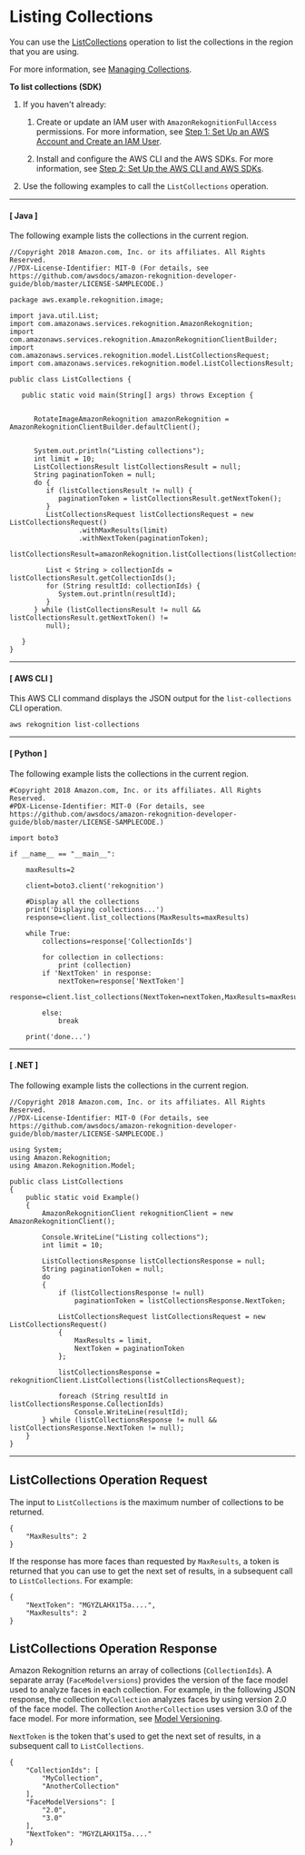 # Listing Collections<a name="list-collection-procedure"></a>

You can use the [ListCollections](API_ListCollections.md) operation to list the collections in the region that you are using\.

For more information, see [Managing Collections](collections.md#managing-collections)\. 

**To list collections \(SDK\)**

1. If you haven't already:

   1. Create or update an IAM user with `AmazonRekognitionFullAccess` permissions\. For more information, see [Step 1: Set Up an AWS Account and Create an IAM User](setting-up.md#setting-up-iam)\.

   1. Install and configure the AWS CLI and the AWS SDKs\. For more information, see [Step 2: Set Up the AWS CLI and AWS SDKs](setup-awscli-sdk.md)\.

1. Use the following examples to call the `ListCollections` operation\.

------
#### [ Java ]

   The following example lists the collections in the current region\.

   ```
   //Copyright 2018 Amazon.com, Inc. or its affiliates. All Rights Reserved.
   //PDX-License-Identifier: MIT-0 (For details, see https://github.com/awsdocs/amazon-rekognition-developer-guide/blob/master/LICENSE-SAMPLECODE.)
   
   package aws.example.rekognition.image;
   
   import java.util.List;
   import com.amazonaws.services.rekognition.AmazonRekognition;
   import com.amazonaws.services.rekognition.AmazonRekognitionClientBuilder;
   import com.amazonaws.services.rekognition.model.ListCollectionsRequest;
   import com.amazonaws.services.rekognition.model.ListCollectionsResult;
   
   public class ListCollections {
   
      public static void main(String[] args) throws Exception {
   
   
         RotateImageAmazonRekognition amazonRekognition = AmazonRekognitionClientBuilder.defaultClient();
    
   
         System.out.println("Listing collections");
         int limit = 10;
         ListCollectionsResult listCollectionsResult = null;
         String paginationToken = null;
         do {
            if (listCollectionsResult != null) {
               paginationToken = listCollectionsResult.getNextToken();
            }
            ListCollectionsRequest listCollectionsRequest = new ListCollectionsRequest()
                    .withMaxResults(limit)
                    .withNextToken(paginationToken);
            listCollectionsResult=amazonRekognition.listCollections(listCollectionsRequest);
            
            List < String > collectionIds = listCollectionsResult.getCollectionIds();
            for (String resultId: collectionIds) {
               System.out.println(resultId);
            }
         } while (listCollectionsResult != null && listCollectionsResult.getNextToken() !=
            null);
        
      } 
   }
   ```

------
#### [ AWS CLI ]

   This AWS CLI command displays the JSON output for the `list-collections` CLI operation\. 

   ```
   aws rekognition list-collections 
   ```

------
#### [ Python ]

   The following example lists the collections in the current region\.

   ```
   #Copyright 2018 Amazon.com, Inc. or its affiliates. All Rights Reserved.
   #PDX-License-Identifier: MIT-0 (For details, see https://github.com/awsdocs/amazon-rekognition-developer-guide/blob/master/LICENSE-SAMPLECODE.)
   
   import boto3
   
   if __name__ == "__main__":
   
       maxResults=2
       
       client=boto3.client('rekognition')
   
       #Display all the collections
       print('Displaying collections...')
       response=client.list_collections(MaxResults=maxResults)
   
       while True:
           collections=response['CollectionIds']
   
           for collection in collections:
               print (collection)
           if 'NextToken' in response:
               nextToken=response['NextToken']
               response=client.list_collections(NextToken=nextToken,MaxResults=maxResults)
               
           else:
               break
   
       print('done...')
   ```

------
#### [ \.NET ]

   The following example lists the collections in the current region\.

   ```
   //Copyright 2018 Amazon.com, Inc. or its affiliates. All Rights Reserved.
   //PDX-License-Identifier: MIT-0 (For details, see https://github.com/awsdocs/amazon-rekognition-developer-guide/blob/master/LICENSE-SAMPLECODE.)
   
   using System;
   using Amazon.Rekognition;
   using Amazon.Rekognition.Model;
   
   public class ListCollections
   {
       public static void Example()
       {
           AmazonRekognitionClient rekognitionClient = new AmazonRekognitionClient();
   
           Console.WriteLine("Listing collections");
           int limit = 10;
   
           ListCollectionsResponse listCollectionsResponse = null;
           String paginationToken = null;
           do
           {
               if (listCollectionsResponse != null)
                   paginationToken = listCollectionsResponse.NextToken;
   
               ListCollectionsRequest listCollectionsRequest = new ListCollectionsRequest()
               {
                   MaxResults = limit,
                   NextToken = paginationToken
               };
   
               listCollectionsResponse = rekognitionClient.ListCollections(listCollectionsRequest);
   
               foreach (String resultId in listCollectionsResponse.CollectionIds)
                   Console.WriteLine(resultId);
           } while (listCollectionsResponse != null && listCollectionsResponse.NextToken != null);
       }
   }
   ```

------

## ListCollections Operation Request<a name="listcollections-request"></a>

The input to `ListCollections` is the maximum number of collections to be returned\. 

```
{
    "MaxResults": 2
}
```

If the response has more faces than requested by `MaxResults`, a token is returned that you can use to get the next set of results, in a subsequent call to `ListCollections`\. For example:

```
{
    "NextToken": "MGYZLAHX1T5a....",
    "MaxResults": 2
}
```

## ListCollections Operation Response<a name="listcollections-operation-response"></a>

Amazon Rekognition returns an array of collections \(`CollectionIds`\)\. A separate array \(`FaceModelversions`\) provides the version of the face model used to analyze faces in each collection\. For example, in the following JSON response, the collection `MyCollection` analyzes faces by using version 2\.0 of the face model\. The collection `AnotherCollection` uses version 3\.0 of the face model\. For more information, see [Model Versioning](face-detection-model.md)\.

`NextToken` is the token that's used to get the next set of results, in a subsequent call to `ListCollections`\. 

```
{
    "CollectionIds": [
        "MyCollection",
        "AnotherCollection"
    ],
    "FaceModelVersions": [
        "2.0",
        "3.0"
    ],
    "NextToken": "MGYZLAHX1T5a...."
}
```